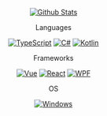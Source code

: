 <!--
**the1812/the1812** is a ✨ _special_ ✨ repository because its `README.md` (this file) appears on your GitHub profile.

Here are some ideas to get you started:

- 🔭 I’m currently working on ...
- 🌱 I’m currently learning ...
- 👯 I’m looking to collaborate on ...
- 🤔 I’m looking for help with ...
- 💬 Ask me about ...
- 📫 How to reach me: ...
- 😄 Pronouns: ...
- ⚡ Fun fact: ...
-->

<div align="center">

[![Github Stats](https://github-readme-stats.vercel.app/api?bg_color=30,667eea,764ba2&icon_color=fff&title_color=fff&text_color=fff&line_height=24&username=ZXSCoder&hide=contribs&show_icons=true&count_private=true&rank_icon=percentile)](https://github.com/anuraghazra/github-readme-stats)

Languages

 [![TypeScript](https://img.shields.io/badge/TypeScript-3178C6?logo=typescript&logoColor=%23fff)](https://www.typescriptlang.org/)
[![C#](https://img.shields.io/badge/C%23-239120?logo=csharp&logoColor=%23fff)](https://dotnet.microsoft.com/en-us/languages/csharp)
[![Kotlin](https://img.shields.io/badge/Kotlin-7F52FF?logo=kotlin&logoColor=%23fff)](https://kotlinlang.org/)

Frameworks

[![Vue](https://img.shields.io/badge/Vue-4FC08D?logo=vue.js&logoColor=%23fff)](https://vuejs.org/)
[![React](https://img.shields.io/badge/React-087ea4?logo=react&logoColor=%23fff)](https://react.dev/)
[![WPF](https://img.shields.io/badge/WPF-0078D6?logo=windows&logoColor=%23fff)](https://learn.microsoft.com/en-us/dotnet/desktop/wpf/?view=netframeworkdesktop-4.8)

OS

[![Windows](https://img.shields.io/badge/Windows-0078D4?logo=windows&logoColor=%23fff)](https://www.microsoft.com/software-download/windows10)

</div>
